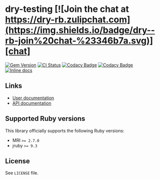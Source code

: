 <!--- this file is synced from dry-rb/template-gem project -->
[gem]: https://rubygems.org/gems/dry-testing
[actions]: https://github.com/dry-rb/dry-testing/actions
[codacy]: https://www.codacy.com/gh/dry-rb/dry-testing
[chat]: https://dry-rb.zulipchat.com
[inchpages]: http://inch-ci.org/github/dry-rb/dry-testing

# dry-testing [![Join the chat at https://dry-rb.zulipchat.com](https://img.shields.io/badge/dry--rb-join%20chat-%23346b7a.svg)][chat]

[![Gem Version](https://badge.fury.io/rb/dry-testing.svg)][gem]
[![CI Status](https://github.com/dry-rb/dry-testing/workflows/ci/badge.svg)][actions]
[![Codacy Badge](https://api.codacy.com/project/badge/Grade/codacy-id)][codacy]
[![Codacy Badge](https://api.codacy.com/project/badge/Coverage/codacy-id)][codacy]
[![Inline docs](http://inch-ci.org/github/dry-rb/dry-testing.svg?branch=master)][inchpages]

## Links

* [User documentation](https://dry-rb.org/gems/dry-testing)
* [API documentation](http://rubydoc.info/gems/dry-testing)

## Supported Ruby versions

This library officially supports the following Ruby versions:

* MRI `>= 2.7.0`
* jruby `>= 9.3`

## License

See `LICENSE` file.
